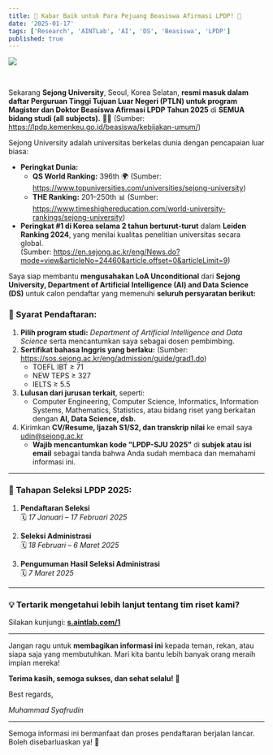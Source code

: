 ```yaml
---
title: 🎉 Kabar Baik untuk Para Pejuang Beasiswa Afirmasi LPDP! 🎉
date: '2025-01-17'
tags: ['Research', 'AINTLab', 'AI', 'DS', 'Beasiswa', 'LPDP']
published: true
---
```


<img src="/updates/lpdp-afirmasi-sejong-2025.png"/><br/>

<br/>

Sekarang **Sejong University**, Seoul, Korea Selatan, **resmi masuk dalam daftar Perguruan Tinggi Tujuan Luar Negeri (PTLN) untuk program Magister dan Doktor Beasiswa Afirmasi LPDP Tahun 2025** di **SEMUA bidang studi (all subjects).** 🏫✨ (Sumber: https://lpdp.kemenkeu.go.id/beasiswa/kebijakan-umum/)

Sejong University adalah universitas berkelas dunia dengan pencapaian luar biasa:  <!--truncate--> 
- **Peringkat Dunia:**  
  - **QS World Ranking:** 396th 🌍 (Sumber: https://www.topuniversities.com/universities/sejong-university)
  - **THE Ranking:** 201–250th 📊 (Sumber: https://www.timeshighereducation.com/world-university-rankings/sejong-university)
- **Peringkat #1 di Korea selama 2 tahun berturut-turut** dalam **Leiden Ranking 2024**, yang menilai kualitas penelitian universitas secara global.  
  (Sumber: https://en.sejong.ac.kr/eng/News.do?mode=view&articleNo=24460&article.offset=0&articleLimit=9)

Saya siap membantu **mengusahakan LoA Unconditional** dari **Sejong University, Department of Artificial Intelligence (AI) and Data Science (DS)** untuk calon pendaftar yang memenuhi **seluruh persyaratan berikut:** 

### **🔹 Syarat Pendaftaran:**
1. **Pilih program studi:** *Department of Artificial Intelligence and Data Science* serta mencantumkan saya sebagai dosen pembimbing.  
2. **Sertifikat bahasa Inggris yang berlaku:**  (Sumber: https://sos.sejong.ac.kr/eng/admission/guide/grad1.do)
   - TOEFL IBT ≥ 71  
   - NEW TEPS ≥ 327  
   - IELTS ≥ 5.5  
3. **Lulusan dari jurusan terkait**, seperti:  
   - Computer Engineering, Computer Science, Informatics, Information Systems, Mathematics, Statistics, atau bidang riset yang berkaitan dengan **AI, Data Science, dsb.**  
4. Kirimkan **CV/Resume, Ijazah S1/S2, dan transkrip nilai** ke email saya udin@sejong.ac.kr  
   - **Wajib mencantumkan kode "LPDP-SJU 2025"** di **subjek atau isi email** sebagai tanda bahwa Anda sudah membaca dan memahami informasi ini.  

---  

### **📅 Tahapan Seleksi LPDP 2025:**  

1. **Pendaftaran Seleksi**  
   🗓 *17 Januari – 17 Februari 2025*  
   
2. **Seleksi Administrasi**  
   🗓 *18 Februari – 6 Maret 2025*  
   
3. **Pengumuman Hasil Seleksi Administrasi**  
   🗓 *7 Maret 2025*  

---  

### **💡 Tertarik mengetahui lebih lanjut tentang tim riset kami?**
Silakan kunjungi: **[s.aintlab.com/1](https://s.aintlab.com/1)**  

---  

Jangan ragu untuk **membagikan informasi ini** kepada teman, rekan, atau siapa saja yang membutuhkan. Mari kita bantu lebih banyak orang meraih impian mereka!  

**Terima kasih, semoga sukses, dan sehat selalu!** 🙏  

Best regards,

*Muhammad Syafrudin*  

---  

Semoga informasi ini bermanfaat dan proses pendaftaran berjalan lancar. Boleh disebarluaskan ya! 🚀
